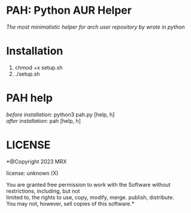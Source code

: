 # PAH: Python AUR Helper
*The most minimalistic helper for arch user repository by wrote in python*


Installation
=============
1. chmod +x setup.sh
2. ./setup.sh


PAH help
============
*before installation:* python3 pah.py [help, h]  
*after installation:* pah [help, h]


LICENSE
============
*@Copyright 2023 MRX  
  
license: unknown (X)  
  
You are granted free permission to work with the Software without restrictions, including, but not  
limited to, the rights to use, copy, modify, merge. publish, distribute.  
You may not, however, sell copies of this software.*  



